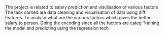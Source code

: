 The project is related to salary prediction and visulisation of various factors
The task carried are data cleaning and visualisation of data using diff features. 
To analyse what are the various factors which gives the better salary to person. 
Doing the encoding since all the factors are categ 
Training the model and predicting using the regression tech
